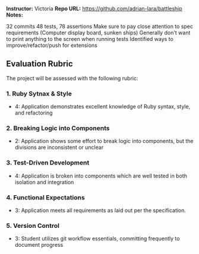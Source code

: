 **Instructor:** Victoria
**Repo URL:** https://github.com/adrian-lara/battleship
**Notes:** 

32 commits
48 tests, 78 assertions
Make sure to pay close attention to spec requirements (Computer display board, sunken ships)
Generally don't want to print anything to the screen when running tests
Identified ways to improve/refactor/push for extensions

## Evaluation Rubric

The project will be assessed with the following rubric:

### 1. Ruby Sytnax & Style

* 4:  Application demonstrates excellent knowledge of Ruby syntax, style, and refactoring

### 2. Breaking Logic into Components

* 2: Application shows some effort to break logic into components, but the divisions are inconsistent or unclear

### 3. Test-Driven Development

* 4: Application is broken into components which are well tested in both isolation and integration

### 4. Functional Expectations

* 3: Application meets all requirements as laid out per the specification.

### 5. Version Control  
 
* 3: Student utilizes git workflow essentials, committing frequently to document progress
